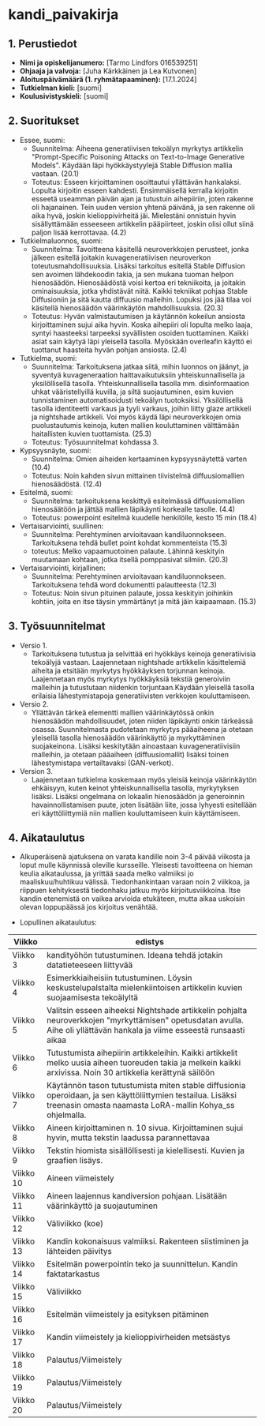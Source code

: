 # kandi_paivakirja

## 1. Perustiedot
- **Nimi ja opiskelijanumero:** [Tarmo Lindfors 016539251]
- **Ohjaaja ja valvoja:** [Juha Kärkkäinen ja Lea Kutvonen]
- **Aloituspäivämäärä (1. ryhmätapaaminen):** [17.1.2024]
- **Tutkielman kieli:** [suomi]
- **Koulusivistyskieli:** [suomi]

## 2. Suoritukset
- Essee, suomi:
   - Suunnitelma: Aiheena generatiivisen tekoälyn myrkytys artikkelin "Prompt-Specific Poisoning Attacks on Text-to-Image Generative Models". Käydään läpi hyökkäystyylejä Stable Diffusion mallia vastaan. (20.1)
   - Toteutus: Esseen kirjoittaminen osoittautui yllättävän hankalaksi. Lopulta kirjoitin esseen kahdesti. Ensimmäisellä kerralla kirjoitin esseetä useamman päivän ajan ja tutustuin aihepiiriin, joten rakenne oli hajanainen. Tein uuden version yhtenä päivänä, ja sen rakenne oli aika hyvä, joskin kielioppivirheitä jäi. Mielestäni onnistuin hyvin sisällyttämään esseeseen artikkelin pääpiirteet, joskin olisi ollut siinä paljon lisää kerrottavaa. (4.2)
- Tutkielmaluonnos, suomi:
   - Suunnitelma: Tavoitteena käsitellä neuroverkkojen perusteet, jonka jälkeen esitellä joitakin kuvageneratiivisen neuroverkon toteutusmahdollisuuksia. Lisäksi tarkoitus esitellä Stable Diffusion sen avoimen lähdekoodin takia, ja sen mukana tuoman helpon hienosäädön. Hienosäädöstä voisi kertoa eri tekniikoita, ja joitakin ominaisuuksia, jotka yhdistävät niitä. Kaikki tekniikat pohjaa Stable Diffusioniin ja sitä kautta diffuusio malleihin. Lopuksi jos jää tilaa voi käsitellä hienosäädön väärinkäytön mahdollisuuksia. (20.3)
   - Toteutus: Hyvän valmistautumisen ja käytännön kokeilun ansiosta kirjoittaminen sujui aika hyvin. Koska aihepiiri oli lopulta melko laaja, syntyi haasteeksi tarpeeksi syvällisten osoiden tuottaminen. Kaikki asiat sain käytyä läpi yleisellä tasolla. Myöskään overleafin käyttö ei tuottanut haasteita hyvän pohjan ansiosta. (2.4)
- Tutkielma, suomi:
  - Suunnitelma: Tarkoituksena jatkaa siitä, mihin luonnos on jäänyt, ja syventyä kuvageneraation haittavaikutuksiin yhteiskunnallisella ja yksilöllisellä tasolla. Yhteiskunnallisella tasolla mm. disinformaation uhkat vääristellyillä kuvilla, ja siltä suojautuminen, esim kuvien tunnistaminen automatisoidusti tekoälyn tuotoksiksi. Yksilöllisellä tasolla identiteetti varkaus ja tyyli varkaus, joihin liitty glaze artikkeli ja nightshade artikkeli. Voi myös käydä läpi neuroverkkojen omia puolustautumis keinoja, kuten mallien kouluttaminen välttämään haitallisten kuvien tuottamista. (25.3)
  - Toteutus: Työsuunnitelmat kohdassa 3.
- Kypsyysnäyte, suomi:
     - Suunnitelma: Omien aiheiden kertaaminen kypsyysnäytettä varten (10.4)
     - Toteutus: Noin kahden sivun mittainen tiivistelmä diffuusiomallien hienosäädöstä. (12.4)
- Esitelmä, suomi:
     - Suunnitelma: tarkoituksena keskittyä esitelmässä diffuusiomallien hienosäätöön ja jättää mallien läpikäynti korkealle tasolle. (4.4)
     - Toteutus: powerpoint esitelmä kuudelle henkilölle, kesto 15 min (18.4)
- Vertaisarviointi, suullinen:
   -  Suunnitelma: Perehtyminen arvioitavaan kandiluonnokseen. Tarkoituksena tehdä bullet point kohdat kommenteista (15.3)
   -   toteutus: Melko vapaamuotoinen palaute. Lähinnä keskityin muutamaan kohtaan, jotka itsellä pomppasivat silmiin. (20.3)
- Vertaisarviointi, kirjallinen:
   -  Suunnitelma: Perehtyminen arvioitavaan kandiluonnokseen. Tarkoituksena tehdä word dokumentti palautteesta (12.3)
   - Toteutus: Noin sivun pituinen palaute, jossa keskityin joihinkin kohtiin, joita en itse täysin ymmärtänyt ja mitä jäin kaipaamaan. (15.3)
 
## 3. Työsuunnitelmat

- Versio 1.
   - Tarkoituksena tutustua ja selvittää eri hyökkäys keinoja generatiivisia tekoälyjä vastaan. Laajennetaan nightshade artikkelin käsittelemiä aiheita ja etsitään myrkytys hyökkäyksen torjunnan keinoja. Laajennetaan myös myrkytys hyökkäyksiä tekstiä generoiviin malleihin ja tutustutaan niidenkin torjuntaan.Käydään yleisellä tasolla erilaisia lähestymistapoja generatiivisten verkkojen kouluttamiseen.
- Versio 2.
   - Yllättävän tärkeä elementti mallien väärinkäytössä onkin hienosäädön mahdollisuudet, joten niiden läpikäynti onkin tärkeässä osassa. Suunnitelmasta pudotetaan myrkytys pääaiheena ja otetaan yleisellä tasolla hienosäädön väärinkäyttö ja myrkyttäminen suojakeinona. Lisäksi keskitytään ainoastaan kuvageneratiivisiin malleihin, ja otetaan pääaiheen (diffuusiomallit) lisäksi toinen lähestymistapa vertailtavaksi (GAN-verkot).
- Version 3.
   - Laajennetaan tutkielma koskemaan myös yleisiä keinoja väärinkäytön ehkäisyyn, kuten keinot yhteiskunnallisella tasolla, myrkytyksen lisäksi. Lisäksi ongelmana on lokaalin hienosäädön ja generoinnin havainnollistamisen puute, joten lisätään liite, jossa lyhyesti esitellään eri käyttöliittymiä niin mallien kouluttamiseen kuin käyttämiseen.

## 4. Aikataulutus

- Alkuperäisenä ajatuksena on varata kandille noin 3-4 päivää viikosta ja loput mulle käynnissä oleville kursseille. Yleisesti tavoitteena on hieman keulia aikataulussa, ja yrittää saada melko valmiiksi jo maaliskuu/huhtikuu välissä. Tiedonhankintaan varaan noin 2 viikkoa, ja riippuen kehityksestä tiedonhaku jatkuu myös kirjoitusviikkoina. Itse kandin etenemistä on vaikea arvioida etukäteen, mutta aikaa uskoisin olevan loppupäässä jos kirjoitus venähtää.

- Lopullinen aikataulutus:

| Viikko | edistys |
|--------|-----------|
| Viikko 3 | kandityöhön tutustuminen. Ideana tehdä jotakin datatieteeseen liittyvää |
| Viikko 4 | Esimerkkiaiheisiin tutustuminen. Löysin keskustelupalstalta mielenkiintoisen artikkelin kuvien suojaamisesta tekoälyltä |
| Viikko 5 | Valitsin esseen aiheeksi Nightshade artikkelin pohjalta neuroverkkojen "myrkyttämisen" opetusdatan avulla. Aihe oli yllättävän hankala ja viime esseestä runsaasti aikaa |
| Viikko 6 | Tutustumista aihepiirin artikkeleihin. Kaikki artikkelit melko uusia aiheen tuoreuden takia ja melkein kaikki arxivissa. Noin 30 artikkelia kerättynä säilöön |
| Viikko 7 | Käytännön tason tutustumista miten stable diffusionia operoidaan, ja sen käyttöliittymien testailua. Lisäksi treenasin omasta naamasta LoRA-mallin Kohya_ss ohjelmalla. |
| Viikko 8 | Aineen kirjoittaminen n. 10 sivua. Kirjoittaminen sujui hyvin, mutta tekstin laadussa parannettavaa |
| Viikko 9 | Tekstin hiomista sisällöllisesti ja kielellisesti. Kuvien ja graafien lisäys. |
| Viikko 10 | Aineen viimeistely |
| Viikko 11 | Aineen laajennus kandiversion pohjaan. Lisätään väärinkäyttö ja suojautuminen |
| Viikko 12 | Väliviikko (koe) |
| Viikko 13 | Kandin kokonaisuus valmiiksi. Rakenteen siistiminen ja lähteiden päivitys |
| Viikko 14 | Esitelmän powerpointin teko ja suunnittelun. Kandin faktatarkastus |
| Viikko 15 | Väliviikko |
| Viikko 16 | Esitelmän viimeistely ja esityksen pitäminen |
| Viikko 17 | Kandin viimeistely ja kielioppivirheiden metsästys |
| Viikko 18 | Palautus/Viimeistely |
| Viikko 19 | Palautus/Viimeistely |
| Viikko 20 | Palautus/Viimeistely |
